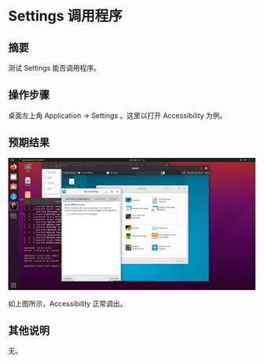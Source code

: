 # Settings 调用程序

## 摘要

测试 Settings 能否调用程序。

## 操作步骤

桌面左上角 Application -> Settings 。这里以打开 Accessibility 为例。

## 预期结果

![Settings_调用程序-1](./img/Settings_调用程序-1.png)

如上图所示，Accessibility 正常调出。

## 其他说明

无。
